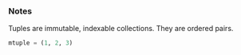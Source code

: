 ### Notes
Tuples are immutable, indexable collections. They are ordered pairs.

```python
mtuple = (1, 2, 3)
```